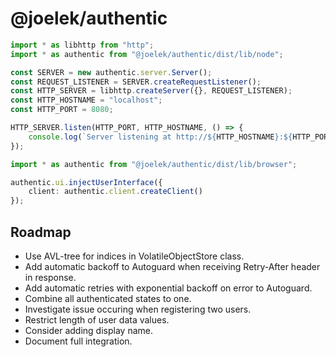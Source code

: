# @joelek/authentic

```ts
import * as libhttp from "http";
import * as authentic from "@joelek/authentic/dist/lib/node";

const SERVER = new authentic.server.Server();
const REQUEST_LISTENER = SERVER.createRequestListener();
const HTTP_SERVER = libhttp.createServer({}, REQUEST_LISTENER);
const HTTP_HOSTNAME = "localhost";
const HTTP_PORT = 8080;

HTTP_SERVER.listen(HTTP_PORT, HTTP_HOSTNAME, () => {
	console.log(`Server listening at http://${HTTP_HOSTNAME}:${HTTP_PORT}/ ...`);
});
```

```ts
import * as authentic from "@joelek/authentic/dist/lib/browser";

authentic.ui.injectUserInterface({
	client: authentic.client.createClient()
});
```

## Roadmap

* Use AVL-tree for indices in VolatileObjectStore class.
* Add automatic backoff to Autoguard when receiving Retry-After header in response.
* Add automatic retries with exponential backoff on error to Autoguard.
* Combine all authenticated states to one.
* Investigate issue occuring when registering two users.
* Restrict length of user data values.
* Consider adding display name.
* Document full integration.
